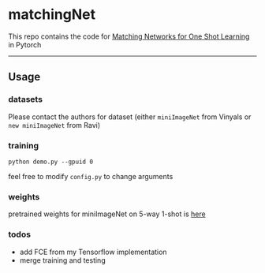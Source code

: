 # matchingNet
This repo contains the code for [Matching Networks for One Shot Learning](https://arxiv.org/abs/1606.04080) in Pytorch

-------------------------------------
## Usage

### datasets
Please contact the authors for dataset (either `miniImageNet` from Vinyals or `new miniImageNet` from Ravi)

### training
```
python demo.py --gpuid 0
```
feel free to modify `config.py` to change arguments

### weights

pretrained weights for miniImageNet on 5-way 1-shot is [here](https://drive.google.com/file/d/1HPPLkSbPGgyzVfMUr3fyilhr0I3koZkK/view?usp=sharing)

### todos
* add FCE from my Tensorflow implementation
* merge training and testing

